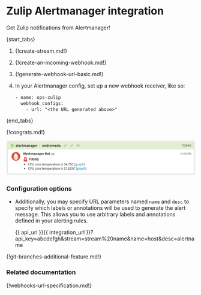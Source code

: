 # Zulip Alertmanager integration

Get Zulip notifications from Alertmanager!

{start_tabs}

1. {!create-stream.md!}

1. {!create-an-incoming-webhook.md!}

1. {!generate-webhook-url-basic.md!}

1. In your Alertmanager config, set up a new webhook receiver, like so:

    ```
    - name: ops-zulip
      webhook_configs:
        - url: "<the URL generated above>"
    ```

{end_tabs}

{!congrats.md!}

![](/static/images/integrations/alertmanager/001.png)

### Configuration options
   * Additionally, you may specify URL parameters named `name` and `desc` to specify which labels or annotations will be used to generate the alert message. This allows you to use arbitrary labels and annotations defined in your alerting rules.

        {{ api_url }}{{ integration_url }}?api_key=abcdefgh&stream=stream%20name&name=host&desc=alertname

{!git-branches-additional-feature.md!}

### Related documentation

{!webhooks-url-specification.md!}

